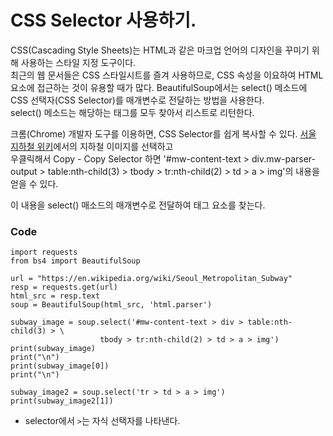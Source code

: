# CSS Selector 사용하기. 

CSS(Cascading Style Sheets)는 HTML과 같은 마크업 언어의 디자인을 꾸미기 위해 사용하는 스타일 지정 도구이다.  
최근의 웹 문서들은 CSS 스타일시트를 즐겨 사용하므로, CSS 속성을 이요하여 HTML 요소에 접근하는 것이 유용할 때가 많다.
BeautifulSoup에서는 select() 메소드에 CSS 선택자(CSS Selector)를 매개변수로 전달하는 방법을 사용한다.  
select() 메소드는 해당하는 태그를 모두 찾아서 리스트로 리턴한다.   
  
크롬(Chrome) 개발자 도구를 이용하면, CSS Selector를 쉽게 복사할 수 있다. 
[서울 지하철 위키](https://en.wikipedia.org/wiki/Seoul_Metropolitan_Subway)에서의 지하철 이미지를 선택하고  
우클릭해서 Copy - Copy Selector 하면 '#mw-content-text > div.mw-parser-output > table:nth-child(3) > tbody > tr:nth-child(2) > td > a > img'의
내용을 얻을 수 있다.  

이 내용을 select() 매소드의 매개변수로 전달하여 태그 요소를 찾는다. 

### Code
~~~
import requests
from bs4 import BeautifulSoup

url = "https://en.wikipedia.org/wiki/Seoul_Metropolitan_Subway"
resp = requests.get(url)
html_src = resp.text
soup = BeautifulSoup(html_src, 'html.parser')

subway_image = soup.select('#mw-content-text > div > table:nth-child(3) > \
                    tbody > tr:nth-child(2) > td > a > img')
print(subway_image)
print("\n")
print(subway_image[0])
print("\n")

subway_image2 = soup.select('tr > td > a > img')
print(subway_image2[1])
~~~
* selector에서 `>`는 자식 선택자를 나타낸다.  
